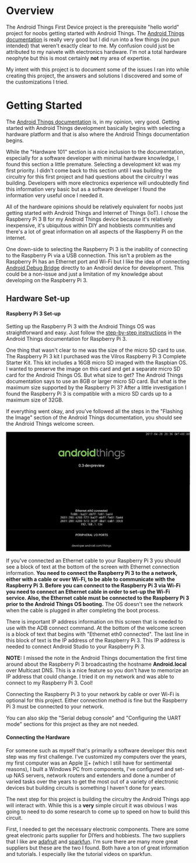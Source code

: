 Overview
========

The Android Things First Device project is the prerequisite "hello world" project for noobs getting started with Android Things. The [Android Things documentation](https://developer.android.com/things) is really very good but I did run into a few things (no pun intended) that weren't exactly clear to me. My confusion could just be attributed to my naivete with electronics hardware. I'm not a total hardware neophyte but this is most certainly __not__ my area of expertise.

My intent with this project is to document some of the issues I ran into while creating this project, the answers and solutions I discovered and some of the customizations I tried.

Getting Started
===============

The [Android Things documentation](https://developer.android.com/things) is, in my opinion, very good. Getting started with Android Things development basically begins with selecting a hardware platform and that is also where the Android Things documentation begins.

While the "Hardware 101" section is a nice inclusion to the documentation, especially for a software developer with minimal hardware knowledge, I found this section a little premature. Selecting a development kit was my first priority. I didn't come back to this section until I was building the circuitry for this first project and had questions about the circuitry I was building. Developers with more electronics experience will undoubtedly find this information very basic but as a software developer I found the information very useful once I needed it.

All of the hardware opinions should be relatively equivalent for noobs just getting started with Android Things and Internet of Things (IoT). I chose the Raspberry Pi 3 B for my Android Things device because it's relatively inexpensive, it's ubiquitous within DIY and hobbiests communities and there's a lot of great information on all aspects of the Raspberry Pi on the internet.

One down-side to selecting the Raspberry Pi 3 is the inability of connecting to the Raspberry Pi via a USB connection. This isn't a problem as the Raspberry Pi has an Ethernet port and Wi-Fi but I like the idea of connecting [Android Debug Bridge](https://developer.android.com/studio/command-line/adb.html) directly to an Android device for development. This could be a non-issue and just a limitation of my knowledge about developing on the Raspberry Pi 3.

Hardware Set-up
---------------

#### Raspberry Pi 3 Set-up

Setting up the Raspberry Pi 3 with the Android Things OS was straightforward and easy. Just follow the [step-by-step instructions](https://developer.android.com/things/hardware/raspberrypi.html) in the Android Things documentation for Raspberry Pi 3.

One thing that wasn't clear to me was the size of the micro SD card to use. The Raspberry Pi 3 kit I purchased was the Vilros Raspberry Pi 3 Complete Starter Kit. This kit includes a 16GB micro SD imaged with the Raspbian OS. I wanted to preserve the image on this card and get a separate micro SD card for the Android Things OS. But what size to get? The Android Things documentation says to use an 8GB or larger micro SD card. But what is the maximum size supported by the Raspberry Pi 3? After a little investigation I found the Raspberry Pi 3 is compatible with a micro SD cards up to a maximum size of 32GB.

If everything went okay, and you've followed all the steps in the "Flashing the Image" section of the Android Things documentation, you should see the Android Things welcome screen.

![Android Things Welcome Screen](assets/images/androidthings_welcome_screenshot.png)

If you've connected an Ethernet cable to your Raspberry Pi 3 you should see a block of text at the bottom of the screen with Ethernet connection information. __You need to connect the Raspberry Pi 3 to the a network, either with a cable or over Wi-Fi, to be able to communicate with the Raspberry Pi 3. Before you can connect to the Raspberry Pi 3 via Wi-Fi you need to connect an Ethernet cable in order to set-up the Wi-Fi service. Also, the Ethernet cable must be connected to the Raspberry Pi 3 prior to the Android Things OS booting.__ The OS doesn't see the network when the cable is plugged in after completing the boot process.

There is important IP address information on this screen that is needed to use with the ADB connect command. At the bottom of the welcome screen is a block of text that begins with "Ethernet eth0 connected". The last line in this block of text is the IP address of the Raspberry Pi 3. This IP address is needed to connect Android Studio to your Raspberry Pi 3.

__NOTE:__ I missed the note in the Android Things documentation the first time around about the Raspberry Pi 3 broadcasting the hostname __Android.local__ over Multicast DNS. This is a nice feature so you don't have to memorize an IP address that could change. I tried it on my network and was able to connect to my Raspberry Pi 3. Cool!

Connecting the Raspberry Pi 3 to your network by cable or over Wi-Fi is optional for this project. Either connection method is fine but the Raspberry Pi 3 must be connected to your network.

You can also skip the "Serial debug console" and "Configuring the UART mode" sections for this project as they are not needed.

#### Connecting the Hardware

For someone such as myself that's primarily a software developer this next step was my first challenge. I've customized my computers over the years, my first computer was an Apple ][+ (which I still have for sentimental reasons), I built a Windows PC from components, I've configured and set-up NAS servers, network routers and extenders and done a number of varied tasks over the years to get the most out of a variety of electronic devices but building circuits is something I haven't done for years.

The next step for this project is building the circuitry the Android Things app will interact with. While this is a __very__ simple circuit it was obvious I was going to need to do some research to come up to speed on how to build this circuit.

First, I needed to get the necessary electronic components. There are some great electronic parts supplier for DIYers and hobbiests. The two suppliers that I like are [adafruit](https://adafruit.com) and [sparkfun](https://sparkfun.com). I'm sure there are many more great suppliers but these are the two I found. Both have a ton of great information and tutorials. I especially like the tutorial videos on sparkfun.
